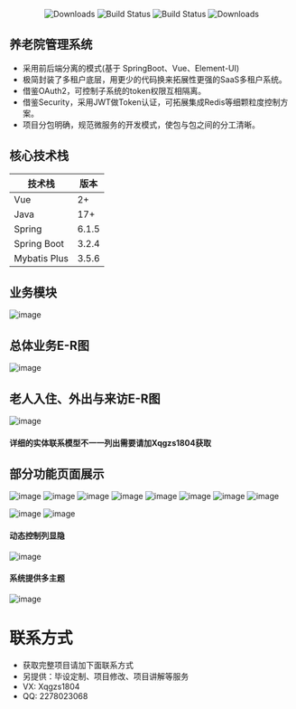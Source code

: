  <p align="center">
      <img src="https://img.shields.io/badge/Release-V4.0.0-green.svg" alt="Downloads">
      <img src="https://img.shields.io/badge/JDK-17+-green.svg" alt="Build Status">
  <img src="https://img.shields.io/badge/license-Apache%202-blue.svg" alt="Build Status">
   <img src="https://img.shields.io/badge/Spring%20Boot-3.2-blue.svg" alt="Downloads">
 </p>  

## 养老院管理系统
* 采用前后端分离的模式(基于 SpringBoot、Vue、Element-UI)
* 极简封装了多租户底层，用更少的代码换来拓展性更强的SaaS多租户系统。
* 借鉴OAuth2，可控制子系统的token权限互相隔离。
* 借鉴Security，采用JWT做Token认证，可拓展集成Redis等细颗粒度控制方案。
* 项目分包明确，规范微服务的开发模式，使包与包之间的分工清晰。


## 核心技术栈

| 技术栈                | 版本        |
|----------------------|------------|
| Vue                  | 2+         |
| Java                 | 17+        |
| Spring               | 6.1.5      |
| Spring Boot          | 3.2.4      |
| Mybatis Plus         | 3.5.6      |

## 业务模块
![image](https://github.com/xiaoqi52/yanglao/assets/64411983/2ec3da2e-0df1-459e-b667-1d45881c0d46)

## 总体业务E-R图
![image](https://github.com/xiaoqi52/yanglao/assets/64411983/17d034b1-0ee5-4675-9921-d2fe549c2084)

## 老人入住、外出与来访E-R图
![image](https://github.com/xiaoqi52/yanglao/assets/64411983/5097c075-77ac-4650-8a69-dadbcb15bd82)
#### 详细的实体联系模型不一一列出需要请加Xqgzs1804获取
## 部分功能页面展示
![image](https://github.com/xiaoqi52/yanglao/assets/64411983/61f1c432-d077-4d60-b97f-62eb2905a63b)
![image](https://github.com/xiaoqi52/yanglao/assets/64411983/f76e64e7-5b97-492e-a68f-32c4e01b41b6)
![image](https://github.com/xiaoqi52/yanglao/assets/64411983/39aec939-66e5-4181-a96d-e1c730f788e5)
![image](https://github.com/xiaoqi52/yanglao/assets/64411983/646f0ce1-7081-4425-927b-48ba03f0de6f)
![image](https://github.com/xiaoqi52/yanglao/assets/64411983/72ff5345-997d-4cc7-a109-712425001849)
![image](https://github.com/xiaoqi52/yanglao/assets/64411983/887e5432-5123-49ca-80c3-9cdad28e4952)
![image](https://github.com/xiaoqi52/yanglao/assets/64411983/861258c9-7a89-4ed2-afe8-294711939864)
![image](https://github.com/xiaoqi52/yanglao/assets/64411983/49aa3981-0ff9-478f-a6ac-b1ffd162b24d)

![image](https://github.com/xiaoqi52/yanglao/assets/64411983/d861aa91-7c59-4b2c-a345-ead20da6e10b)
![image](https://github.com/xiaoqi52/yanglao/assets/64411983/3b6b75a2-1ea5-4837-bfad-164a721ff9c2)
#### 动态控制列显隐
![image](https://github.com/xiaoqi52/yanglao/assets/64411983/e4a80c93-4800-4542-9bc3-876e45898481)
#### 系统提供多主题
![image](https://github.com/xiaoqi52/yanglao/assets/64411983/36c8c012-a9a0-4388-befa-f756a29e1aa5)


# 联系方式
* 获取完整项目请加下面联系方式
* 另提供：毕设定制、项目修改、项目讲解等服务
* VX: Xqgzs1804
* QQ: 2278023068














